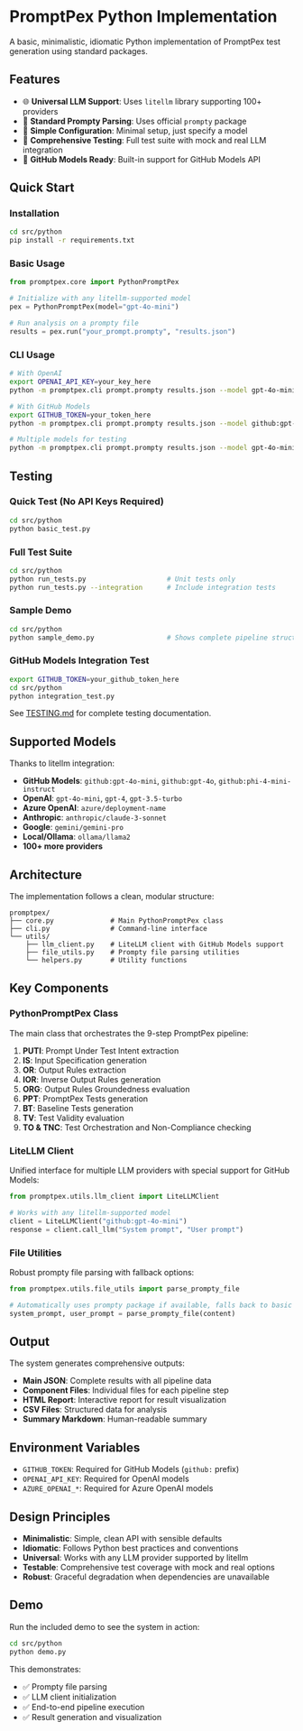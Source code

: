 # PromptPex Python Implementation

A basic, minimalistic, idiomatic Python implementation of PromptPex test generation using standard packages.

## Features

- 🌐 **Universal LLM Support**: Uses `litellm` library supporting 100+ providers
- 📝 **Standard Prompty Parsing**: Uses official `prompty` package
- 🔧 **Simple Configuration**: Minimal setup, just specify a model
- 🧪 **Comprehensive Testing**: Full test suite with mock and real LLM integration
- 🎯 **GitHub Models Ready**: Built-in support for GitHub Models API

## Quick Start

### Installation

```bash
cd src/python
pip install -r requirements.txt
```

### Basic Usage

```python
from promptpex.core import PythonPromptPex

# Initialize with any litellm-supported model
pex = PythonPromptPex(model="gpt-4o-mini")

# Run analysis on a prompty file
results = pex.run("your_prompt.prompty", "results.json")
```

### CLI Usage

```bash
# With OpenAI
export OPENAI_API_KEY=your_key_here
python -m promptpex.cli prompt.prompty results.json --model gpt-4o-mini

# With GitHub Models
export GITHUB_TOKEN=your_token_here
python -m promptpex.cli prompt.prompty results.json --model github:gpt-4o-mini

# Multiple models for testing
python -m promptpex.cli prompt.prompty results.json --model gpt-4o-mini --test-models github:gpt-4o-mini,gpt-3.5-turbo
```

## Testing

### Quick Test (No API Keys Required)

```bash
cd src/python
python basic_test.py
```

### Full Test Suite

```bash
cd src/python
python run_tests.py                    # Unit tests only
python run_tests.py --integration      # Include integration tests
```

### Sample Demo

```bash
cd src/python
python sample_demo.py                  # Shows complete pipeline structure
```

### GitHub Models Integration Test

```bash
export GITHUB_TOKEN=your_github_token_here
cd src/python
python integration_test.py
```

See [TESTING.md](TESTING.md) for complete testing documentation.

## Supported Models

Thanks to litellm integration:

- **GitHub Models**: `github:gpt-4o-mini`, `github:gpt-4o`, `github:phi-4-mini-instruct`
- **OpenAI**: `gpt-4o-mini`, `gpt-4`, `gpt-3.5-turbo`
- **Azure OpenAI**: `azure/deployment-name`
- **Anthropic**: `anthropic/claude-3-sonnet`
- **Google**: `gemini/gemini-pro`
- **Local/Ollama**: `ollama/llama2`
- **100+ more providers**

## Architecture

The implementation follows a clean, modular structure:

```
promptpex/
├── core.py              # Main PythonPromptPex class
├── cli.py               # Command-line interface
└── utils/
    ├── llm_client.py    # LiteLLM client with GitHub Models support
    ├── file_utils.py    # Prompty file parsing utilities
    └── helpers.py       # Utility functions
```

## Key Components

### PythonPromptPex Class

The main class that orchestrates the 9-step PromptPex pipeline:

1. **PUTI**: Prompt Under Test Intent extraction
2. **IS**: Input Specification generation
3. **OR**: Output Rules extraction
4. **IOR**: Inverse Output Rules generation
5. **ORG**: Output Rules Groundedness evaluation
6. **PPT**: PromptPex Tests generation
7. **BT**: Baseline Tests generation
8. **TV**: Test Validity evaluation
9. **TO & TNC**: Test Orchestration and Non-Compliance checking

### LiteLLM Client

Unified interface for multiple LLM providers with special support for GitHub Models:

```python
from promptpex.utils.llm_client import LiteLLMClient

# Works with any litellm-supported model
client = LiteLLMClient("github:gpt-4o-mini")
response = client.call_llm("System prompt", "User prompt")
```

### File Utilities

Robust prompty file parsing with fallback options:

```python
from promptpex.utils.file_utils import parse_prompty_file

# Automatically uses prompty package if available, falls back to basic parsing
system_prompt, user_prompt = parse_prompty_file(content)
```

## Output

The system generates comprehensive outputs:

- **Main JSON**: Complete results with all pipeline data
- **Component Files**: Individual files for each pipeline step
- **HTML Report**: Interactive report for result visualization
- **CSV Files**: Structured data for analysis
- **Summary Markdown**: Human-readable summary

## Environment Variables

- `GITHUB_TOKEN`: Required for GitHub Models (`github:` prefix)
- `OPENAI_API_KEY`: Required for OpenAI models
- `AZURE_OPENAI_*`: Required for Azure OpenAI models

## Design Principles

- **Minimalistic**: Simple, clean API with sensible defaults
- **Idiomatic**: Follows Python best practices and conventions
- **Universal**: Works with any LLM provider supported by litellm
- **Testable**: Comprehensive test coverage with mock and real options
- **Robust**: Graceful degradation when dependencies are unavailable

## Demo

Run the included demo to see the system in action:

```bash
cd src/python
python demo.py
```

This demonstrates:
- ✅ Prompty file parsing
- ✅ LLM client initialization
- ✅ End-to-end pipeline execution
- ✅ Result generation and visualization